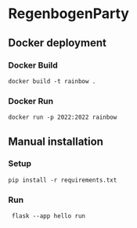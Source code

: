 # RegenbogenParty
## Docker deployment
### Docker Build
``docker build -t rainbow .``
### Docker Run
``docker run -p 2022:2022 rainbow``
## Manual installation
### Setup
``pip install -r requirements.txt``
### Run
`` flask --app hello run``